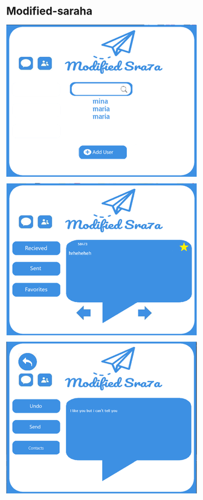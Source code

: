 # Modified-saraha

![](ScreenShots/search.png)




![](ScreenShots/browse.png)




![](ScreenShots/send.png)
